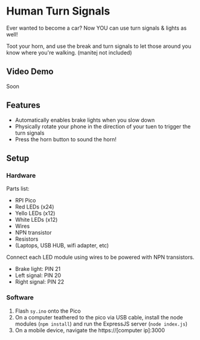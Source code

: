 # Human Turn Signals

Ever wanted to become a car? Now YOU can use turn signals & lights as well!  

Toot your horn, and use the break and turn signals to let those around you know where you're walking. (manitej not included)

## Video Demo

Soon

## Features
- Automatically enables brake lights when you slow down
- Physically rotate your phone in the direction of your tuen to trigger the turn signals
- Press the horn button to sound the horn!

## Setup

### Hardware
 
Parts list:
- RPI Pico
- Red LEDs (x24)
- Yello LEDs (x12)
- White LEDs (x12)
- Wires
- NPN transistor
- Resistors
- (Laptops, USB HUB, wifi adapter, etc)

Connect each LED module using wires to be powered with NPN transistors.  
- Brake light: PIN 21
- Left signal: PIN 20
- Right signal: PIN 22

### Software

1. Flash `sy.ino` onto the Pico
2. On a computer teathered to the pico via USB cable, install the node modules (`npm install`) and run the ExpressJS server (`node index.js`)
3. On a mobile device, navigate the https://[computer ip]:3000
